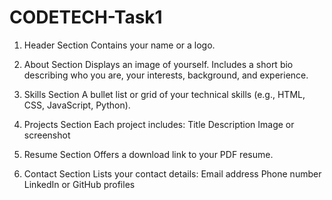 # CODETECH-Task1

1) Header Section
Contains your name or a logo.

3) About Section
Displays an image of yourself.
Includes a short bio describing who you are, your interests, background, and experience.

4) Skills Section
A bullet list or grid of your technical skills (e.g., HTML, CSS, JavaScript, Python).

5) Projects Section
Each project includes:
Title
Description
Image or screenshot

6) Resume Section
Offers a download link to your PDF resume.

7) Contact Section
Lists your contact details:
Email address
Phone number 
LinkedIn or GitHub profiles






